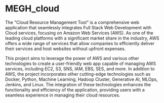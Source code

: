 # MEGH_cloud

The "Cloud Resource Management Tool" is a comprehensive web application that seamlessly integrates Full Stack Web Development with Cloud services, focusing on Amazon Web Services (AWS). As one of the leading cloud platforms with a significant market share in the industry, AWS offers a wide range of services that allow companies to efficiently deliver their services and host websites without upfront expenses.  

This project aims to leverage the power of AWS and various other technologies to create a user-friendly web app capable of managing AWS services, including EC2, S3, SNS, IAM, EBS, SES, and more. In addition to AWS, the project incorporates other cutting-edge technologies such as Docker, Python, Machine Learning, Hadoop Cluster, Generative AI, MLOps, Jenkins, and Linux. The integration of these technologies enhances the functionality and efficiency of the application, providing users with a seamless experience in managing their cloud resources.
